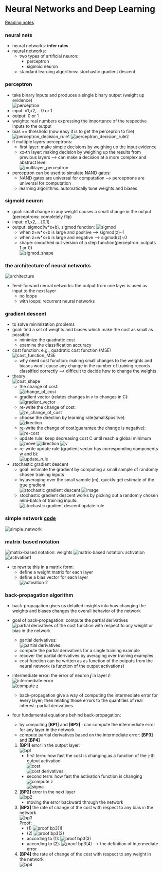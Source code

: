 # Neural Networks and Deep Learning

[Reading notes](http://neuralnetworksanddeeplearning.com/)

### neural nets
- neural networks: __infer rules__  
- neural networks:  
    + two types of artificial neuron:  
        * perceptron  
        * sigmoid neuron  
    + standard learning algorithms: stochastic gradient descent  


    
### perceptron  
- take binary inputs and produces a single binary output (weight up evidence)  
![perceptron](https://cloud.githubusercontent.com/assets/5633774/23443637/6525c374-fded-11e6-9d5a-fbcf13695528.png)  
- input: x1,x2,... 0 or 1  
- output: 0 or 1  
- weights: real numbers expressing the importance of the respective inputs to the output 
- bias == threshold (how easy it is to get the percepron to fire)  
![perceptron_decision_rule1](https://cloud.githubusercontent.com/assets/5633774/23443684/bf192290-fded-11e6-96e8-b9447df47c5f.png)
![perceptron_decision_rule2](https://cloud.githubusercontent.com/assets/5633774/23444169/975eff4c-fdf0-11e6-9b79-a0ca3c3762d7.png)
- if multiple layers perceptrons:
    + first layer: make simple decisions by weighing up the input evidence  
    + xx-th layer: making decision by weighing up the results from previous layers --> can make a decision at a more complex and abstract level      
    ![multilayer_perceptron](https://cloud.githubusercontent.com/assets/5633774/23444026/d0d7fa68-fdef-11e6-9876-b13e302ef278.png)  
- perceptron can be used to simulate NAND gates:  
    + NAND gates are universal for computation --> perceptrons are universal for computation   
    + learning algorithms: automatically tune weights and biases  




### sigmoid neuron  
- goal: small change in any weight causes a small change in the output (perceptrons: completely flip)  
- input:  x1,x2,... [0,1]  
- output: sigmod(w*x+b), sigmod function: ![sigmod](https://cloud.githubusercontent.com/assets/5633774/23445040/e257fe04-fdf5-11e6-9a05-91d96e2f39ba.png)  
    + when z=w*x+b is large and positive --> sigmod(z)~1  
    + when z=w*x+b is large and negative --> sigmod(z)~0  
    + shape: smoothed out version of a step function(perceptron: outputs 1 or 0)  
    ![sigmod_shape](https://cloud.githubusercontent.com/assets/5633774/23445127/67cff6cc-fdf6-11e6-895f-3f63c159ff70.png)  
    
    
### the architecture of neural networks 
![architecture](https://cloud.githubusercontent.com/assets/5633774/23445436/8e116544-fdf8-11e6-99d4-4753a7ce3f55.png)  
- feed-forward neural networks: the output from one layer is used as input to the next layer  
    + no loops  
    + with loops: recurrent neural networks  

    


### gradient descent  
- to solve minimization problems  
- goal: find a set of weights and biases which make the cost as small as possible  
    + minimize the quadratic cost  
    + examine the classification accuracy  
- cost function: e.g., quadratic cost function (MSE)  
![cost_function_MSE](https://cloud.githubusercontent.com/assets/5633774/23446057/4c070b36-fdfd-11e6-9fd5-1abb980ad900.png)  
    + why need cost function: making small changes to the weights and biases won't cause any change in the number of training records classified correctly --> difficult to decide how to change the weights  
- theory  
    ![cost_shape](https://cloud.githubusercontent.com/assets/5633774/23446487/2caf56d6-fe01-11e6-94aa-465026ad9f9d.png)  
    + the change of cost:  
    ![change_of_cost](https://cloud.githubusercontent.com/assets/5633774/23446492/35867de8-fe01-11e6-92c7-2595a58cd25d.png)  
    + gradient vector (relates changes in v to changes in C):  
    ![gradient_vector](https://cloud.githubusercontent.com/assets/5633774/23446507/5d1c25f6-fe01-11e6-9fd8-5137e903b67b.png)  
    + re-write the change of cost:  
    ![re_change_of_cost](https://cloud.githubusercontent.com/assets/5633774/23446528/84c98cb0-fe01-11e6-92b1-6748af073c53.png)  
    + choose the direction by learning rate(small&positve):  
    ![direction](https://cloud.githubusercontent.com/assets/5633774/23446565/d8519864-fe01-11e6-9525-ef4f67e18666.png)  
    + re-write the change of cost(guarantee the change is negative):  
    ![re-cost](https://cloud.githubusercontent.com/assets/5633774/23446589/0b8b6e3a-fe02-11e6-834d-508369477abc.png)  
    + update rule: keep decreasing cost C until reach a global minimum  
    ![move](https://cloud.githubusercontent.com/assets/5633774/23446860/f3363d54-fe03-11e6-9b1d-85b6f0d13306.png)
    ![direction](https://cloud.githubusercontent.com/assets/5633774/23446565/d8519864-fe01-11e6-9525-ef4f67e18666.png)
    ![v](https://cloud.githubusercontent.com/assets/5633774/23446887/2d50d36e-fe04-11e6-848e-10674e6b9099.png)  
    + re-write update rule (gradient vector has corresponding components w and b):  
    ![update_rule](https://cloud.githubusercontent.com/assets/5633774/23447093/c4b426ce-fe05-11e6-9fdc-424ba87a2c03.png)  
- stochastic gradient descent  
    + goal: estimate the gradient by computing a small sample of randomly chosen training inputs  
    + by averaging over the small sample (m), quickly get estimate of the true gradient  
    ![stochastic gradient descent ](https://cloud.githubusercontent.com/assets/5633774/23447243/ccd981cc-fe06-11e6-96e4-71432ea91c5a.png)  ![image](https://cloud.githubusercontent.com/assets/5633774/23447251/db0524a4-fe06-11e6-9260-a83f68ad9f00.png)  
    + stochastic gradient descent works by picking out a randomly chosen mini-batch of training inputs:  
    ![stochastic gradient descent update rule](https://cloud.githubusercontent.com/assets/5633774/23447280/1d25093a-fe07-11e6-9918-7bce555ccd53.png)  
    
    
### simple network [code](https://github.com/rarezhang/neural_networks_deep_learning/blob/master/neural_networks_and_deep_learning/Network.py) 
![simple_network](https://cloud.githubusercontent.com/assets/5633774/23445679/69e65dda-fdfa-11e6-9c86-d4e437970f1c.png)    

    
### matrix-based notation
![matrix-based notation: weights](https://cloud.githubusercontent.com/assets/5633774/24052436/b899a2de-0af2-11e7-981e-fa71b8794e55.png)
![matrix-based notation: activation](https://cloud.githubusercontent.com/assets/5633774/24052472/dadf6ce8-0af2-11e7-9c1f-fd80479f1d23.png)  
![activation1](https://cloud.githubusercontent.com/assets/5633774/24052517/f8ac57e0-0af2-11e7-876b-c97f58b398bb.png)  
- to rewrite this in a matrix form:  
    + define a weight matrix for each layer  
    + define a bias vector for each layer  
![activation 2](https://cloud.githubusercontent.com/assets/5633774/24052557/249f682e-0af3-11e7-8b43-c3a18ae0bb52.png)  


 
### back-propagation algorithm  
- back-propagation gives us detailed insights into how changing the weights and biases changes the overall behavior of the network  
- goal of back-propagation: compute the partial derivatives ![partial derivatives](https://cloud.githubusercontent.com/assets/5633774/24053059/e0fb0928-0af4-11e7-98f8-05bb386e9da0.png) of the cost function with respect to any weight or bias in the network  
    + partial derivatives:  
    ![partial derivatives](https://cloud.githubusercontent.com/assets/5633774/24053059/e0fb0928-0af4-11e7-98f8-05bb386e9da0.png)  
    + compute the partial derivatives for a single training example  
    + recover the partial derivatives by averaging over training examples  
    + cost function can be written as as function of the outputs from the neural network (a function of the output activations)  
- intermediate error: the error of neuron **_j_** in layer **_l_**:  
    ![intermediate error](https://cloud.githubusercontent.com/assets/5633774/24054569/f297c57c-0af9-11e7-840e-bf1e1d684636.png)  
    ![compute z](https://cloud.githubusercontent.com/assets/5633774/24054602/108b6782-0afa-11e7-8321-cfd594fe9690.png)
    + back-propagation give a way of computing the intermediate error for every layer; then relating those errors to the quantities of real interest: partial derivatives  
- four fundamental equations behind back-propagation:  
    + by computing **[BP1]** and **[BP2]** : can compute the intermediate error for any layer in the network  
    + compute partial derivatives based on the intermediate error: **[BP3]** and **[BP4]**  
    
    1. **[BP1]** error in the output layer:  
        ![bp1](https://cloud.githubusercontent.com/assets/5633774/24055583/bf25f7b4-0afd-11e7-9720-4e578c00257d.png)  
        + first term: how fast the cost is changing as a function of the j-th output activation  
        ![cost](https://cloud.githubusercontent.com/assets/5633774/24055634/fdfb16fe-0afd-11e7-8aae-146f3803e880.png)  
        ![cost derivatives](https://cloud.githubusercontent.com/assets/5633774/24055642/05c9cac4-0afe-11e7-9d34-43bdb69c6080.png)  
        + second term: how fast the activation function is changing   
        ![compute z](https://cloud.githubusercontent.com/assets/5633774/24054602/108b6782-0afa-11e7-8321-cfd594fe9690.png)  
        ![sigma](https://cloud.githubusercontent.com/assets/5633774/23445040/e257fe04-fdf5-11e6-9a05-91d96e2f39ba.png)   
    2. **[BP2]** error in the next layer  
        ![bp2](https://cloud.githubusercontent.com/assets/5633774/24055745/87f5b580-0afe-11e7-88dc-6cf6857d238d.png)  
        + moving the error backward through the network  
    3. **[BP3]** the rate of change of the cost with respect to any bias in the network  
        ![bp3](https://cloud.githubusercontent.com/assets/5633774/24056538/5f3c9cc8-0b01-11e7-902f-31ceffa8bd4d.png)  
        Proof:  
        + (1) ![proof bp3(1)](https://cloud.githubusercontent.com/assets/5633774/24056761/232462e2-0b02-11e7-9974-c73802f16013.png)  
        + (2) ![proof bp3(2)](https://cloud.githubusercontent.com/assets/5633774/24056783/3b1f73be-0b02-11e7-92db-2e4a51431874.png)  
        + according to (1): ![proof bp3(3)](https://cloud.githubusercontent.com/assets/5633774/24056892/949e3d1c-0b02-11e7-9190-a8241fbb0adf.png)  
        + according to (2): ![proof bp3(4)](https://cloud.githubusercontent.com/assets/5633774/24056982/ec19ee7e-0b02-11e7-97ba-05401546424f.png) --> the definition of intermediate error  
    4. **[BP4]** the rate of change of the cost with respect to any weight in the network         
        ![bp4](https://cloud.githubusercontent.com/assets/5633774/24056550/671e0fb2-0b01-11e7-90f2-766f1d557c79.png)  
    
    

    
    
    



